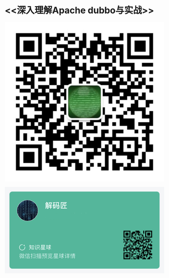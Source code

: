 # <<深入理解Apache dubbo与实战>>

<img src="images/订阅号.jpg" alt="订阅号" style="zoom:50%;" />

![知识星球](images/知识星球.png)